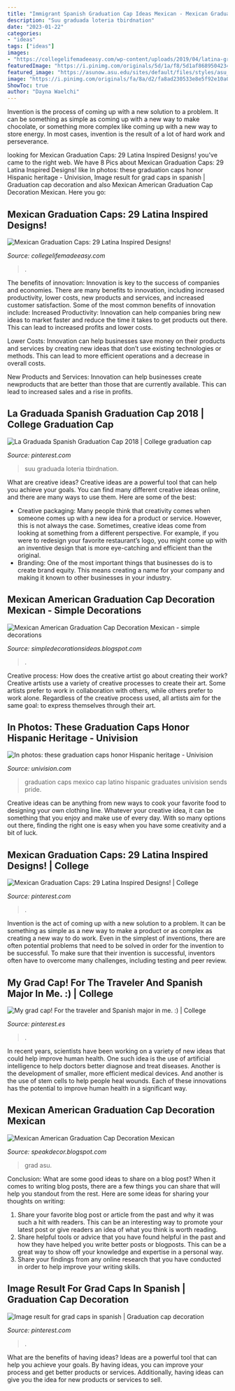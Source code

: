 ```yaml
---
title: "Immigrant Spanish Graduation Cap Ideas Mexican - Mexican Graduation Caps: 29 Latina Inspired Designs!"
description: "Suu graduada loteria tbirdnation"
date: "2023-01-22"
categories:
- "ideas"
tags: ["ideas"]
images:
- "https://collegelifemadeeasy.com/wp-content/uploads/2019/04/latina-graduation-cap-ideas-2.jpg"
featuredImage: "https://i.pinimg.com/originals/5d/1a/f8/5d1af86895042340cb232d5c7ebd88b8.jpg"
featured_image: "https://asunow.asu.edu/sites/default/files/styles/asu_news_gallery_image/public/20180507graduatecommencement_15.jpg?itok=_3ukSK9r"
image: "https://i.pinimg.com/originals/fa/8a/d2/fa8ad230533e8e5f92e10a057a3b4e05.jpg"
ShowToc: true
author: "Dayna Waelchi"
---
```



Invention is the process of coming up with a new solution to a problem. It can be something as simple as coming up with a new way to make chocolate, or something more complex like coming up with a new way to store energy. In most cases, invention is the result of a lot of hard work and perseverance.

	

		
looking for Mexican Graduation Caps: 29 Latina Inspired Designs! you've came to the right web. We have 8 Pics about Mexican Graduation Caps: 29 Latina Inspired Designs! like In photos: these graduation caps honor Hispanic heritage - Univision, Image result for grad caps in spanish | Graduation cap decoration and also Mexican American Graduation Cap Decoration Mexican. Here you go:
		
    
## Mexican Graduation Caps: 29 Latina Inspired Designs!

<img loading=lazy src="https://collegelifemadeeasy.com/wp-content/uploads/2019/04/latina-graduation-cap-ideas-2.jpg" onerror="this.onerror=null;this.src='https://tse1.mm.bing.net/th?id=OIP.UPEHe8GL4RYlObgLG8-pcwHaHa&amp;pid=15.1';" alt="Mexican Graduation Caps: 29 Latina Inspired Designs!">

_Source: collegelifemadeeasy.com_

>. 

	

The benefits of innovation:
Innovation is key to the success of companies and economies. There are many benefits to innovation, including increased productivity, lower costs, new products and services, and increased customer satisfaction. Some of the most common benefits of innovation include: 
Increased Productivity: Innovation can help companies bring new ideas to market faster and reduce the time it takes to get products out there. This can lead to increased profits and lower costs. 

Lower Costs: Innovation can help businesses save money on their products and services by creating new ideas that don’t use existing technologies or methods. This can lead to more efficient operations and a decrease in overall costs. 

New Products and Services: Innovation can help businesses create newproducts that are better than those that are currently available. This can lead to increased sales and a rise in profits.

    
## La Graduada Spanish Graduation Cap 2018 | College Graduation Cap

<img loading=lazy src="https://i.pinimg.com/736x/b4/26/2d/b4262d58e04dc12d4532902de5c528db.jpg" onerror="this.onerror=null;this.src='https://tse1.mm.bing.net/th?id=OIP.6z66WpC8kQkuz6Sw47VMQwHaHa&amp;pid=15.1';" alt="La Graduada Spanish Graduation Cap 2018 | College graduation cap">

_Source: pinterest.com_

>suu graduada loteria tbirdnation. 

	

What are creative ideas?
Creative ideas are a powerful tool that can help you achieve your goals. You can find many different creative ideas online, and there are many ways to use them. Here are some of the best:  
- Creative packaging: Many people think that creativity comes when someone comes up with a new idea for a product or service. However, this is not always the case. Sometimes, creative ideas come from looking at something from a different perspective. For example, if you were to redesign your favorite restaurant’s logo, you might come up with an inventive design that is more eye-catching and efficient than the original. 
- Branding: One of the most important things that businesses do is to create brand equity. This means creating a name for your company and making it known to other businesses in your industry.

    
## Mexican American Graduation Cap Decoration Mexican - Simple Decorations

<img loading=lazy src="https://i.pinimg.com/originals/3b/dc/1f/3bdc1fa5b6c37ca8178055f7c0d7a044.jpg" onerror="this.onerror=null;this.src='https://tse1.mm.bing.net/th?id=OIP.H8nv6JpuibC8WmKlX7WM6AHaLH&amp;pid=15.1';" alt="Mexican American Graduation Cap Decoration Mexican - simple decorations">

_Source: simpledecorationsideas.blogspot.com_

>. 

	

Creative process: How does the creative artist go about creating their work?
Creative artists use a variety of creative processes to create their art. Some artists prefer to work in collaboration with others, while others prefer to work alone. Regardless of the creative process used, all artists aim for the same goal: to express themselves through their art.

    
## In Photos: These Graduation Caps Honor Hispanic Heritage - Univision

<img loading=lazy src="https://cdn3.uvnimg.com/d1/ff/6c77c65047eda2a98932a98c4f12/8.jpg" onerror="this.onerror=null;this.src='https://tse1.mm.bing.net/th?id=OIP.xA7mpkiHpOUNT6VxYNHdyAHaHW&amp;pid=15.1';" alt="In photos: these graduation caps honor Hispanic heritage - Univision">

_Source: univision.com_

>graduation caps mexico cap latino hispanic graduates univision sends pride. 

	

Creative ideas can be anything from new ways to cook your favorite food to designing your own clothing line. Whatever your creative idea, it can be something that you enjoy and make use of every day. With so many options out there, finding the right one is easy when you have some creativity and a bit of luck.

    
## Mexican Graduation Caps: 29 Latina Inspired Designs! | College

<img loading=lazy src="https://i.pinimg.com/originals/d1/c6/e4/d1c6e40f2193acb005faa76dd5aeb6d1.png" onerror="this.onerror=null;this.src='https://tse1.mm.bing.net/th?id=OIP.yMIiRSUXNEZ1qphE5B2dHAHaHa&amp;pid=15.1';" alt="Mexican Graduation Caps: 29 Latina Inspired Designs! | College">

_Source: pinterest.com_

>. 

	

Invention is the act of coming up with a new solution to a problem. It can be something as simple as a new way to make a product or as complex as creating a new way to do work. Even in the simplest of inventions, there are often potential problems that need to be solved in order for the invention to be successful. To make sure that their invention is successful, inventors often have to overcome many challenges, including testing and peer review.

    
## My Grad Cap! For The Traveler And Spanish Major In Me. :) | College

<img loading=lazy src="https://i.pinimg.com/originals/fa/8a/d2/fa8ad230533e8e5f92e10a057a3b4e05.jpg" onerror="this.onerror=null;this.src='https://tse1.mm.bing.net/th?id=OIP.0JbftKF_Xjf-eEpsJtv5aQHaJ4&amp;pid=15.1';" alt="My grad cap! For the traveler and Spanish major in me. :) | College">

_Source: pinterest.es_

>. 

	

In recent years, scientists have been working on a variety of new ideas that could help improve human health. One such idea is the use of artificial intelligence to help doctors better diagnose and treat diseases. Another is the development of smaller, more efficient medical devices. And another is the use of stem cells to help people heal wounds. Each of these innovations has the potential to improve human health in a significant way.

    
## Mexican American Graduation Cap Decoration Mexican

<img loading=lazy src="https://asunow.asu.edu/sites/default/files/styles/asu_news_gallery_image/public/20180507graduatecommencement_15.jpg?itok=_3ukSK9r" onerror="this.onerror=null;this.src='https://tse1.mm.bing.net/th?id=OIP.EBHz36hwI7Nkrd8cWyRGxwHaE8&amp;pid=15.1';" alt="Mexican American Graduation Cap Decoration Mexican">

_Source: speakdecor.blogspot.com_

>grad asu. 

	

Conclusion: What are some good ideas to share on a blog post?
When it comes to writing blog posts, there are a few things you can share that will help you standout from the rest. Here are some ideas for sharing your thoughts on writing:
1. Share your favorite blog post or article from the past and why it was such a hit with readers. This can be an interesting way to promote your latest post or give readers an idea of what you think is worth reading. 
2. Share helpful tools or advice that you have found helpful in the past and how they have helped you write better posts or blogposts. This can be a great way to show off your knowledge and expertise in a personal way. 
3. Share your findings from any online research that you have conducted in order to help improve your writing skills.

    
## Image Result For Grad Caps In Spanish | Graduation Cap Decoration

<img loading=lazy src="https://i.pinimg.com/originals/5d/1a/f8/5d1af86895042340cb232d5c7ebd88b8.jpg" onerror="this.onerror=null;this.src='https://tse2.mm.bing.net/th?id=OIP.ZEM6fjw9HXFGuy2g4aIDPAHaE8&amp;pid=15.1';" alt="Image result for grad caps in spanish | Graduation cap decoration">

_Source: pinterest.com_

>. 

	

What are the benefits of having ideas?
Ideas are a powerful tool that can help you achieve your goals. By having ideas, you can improve your process and get better products or services. Additionally, having ideas can give you the idea for new products or services to sell.

